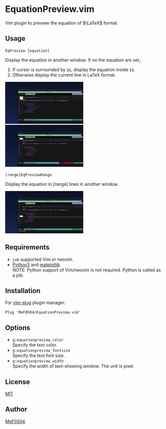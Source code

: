 # EquationPreview.vim

Vim plugin to preview the equation of $\LaTeX$ format.

## Usage

```vim
EqPreview [equation]
```
Display the equation in another window.
If no the equation are set,
1. If cursor is surrounded by `$$`, display the equation inside `$$`.
2. Otherwise display the current line in LaTeX format.

<img src=sample/equationpreview1.gif width="50%">
<img src=sample/equationpreview2.gif width="50%">

```vim
[range]EqPreviewRange
```
Display the equation in [range] lines in another window.

<img src=sample/equationpreviewrange.gif width="50%">

## Requirements
* `job` supported Vim or neovim.
* [Python3](https://www.python.org/) and [matplotlib](https://matplotlib.org/)  
    NOTE: Python support of Vim/neovim is not required.
    Python is called as a job.

## Installation

For [vim-plug](https://github.com/junegunn/vim-plug) plugin manager:

```vim
Plug 'MeF0504/EquationPreview.vim'
```

## Options
* `g:equationpreview_color`  
    Specify the text color.
* `g:equationpreview_fontsize`  
    Specify the text font size.
* `g:equationpreview_width`  
    Specify the width of text-showing window.
    The unit is pixel.

## License
[MIT](https://github.com/MeF0504/EquationPreview.vim/blob/main/LICENSE)

## Author
[MeF0504](https://github.com/MeF0504)
